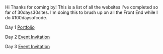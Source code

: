 Hi Thanks for coming by! This is a list of all the websites I've completed so far of 30days30sites. I'm doing this to brush up on all the Front End while I do #100daysofcode.

Day 1 <a href="01-hina-portfolio/index.html"> Portfolio</a>

Day 2 <a href="02-gbvs-tour/index.html"> Event Invitation </a>

Day 3 <a href="03-courthouse/index.html"> Event Invitation </a>